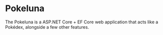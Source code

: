 # Pokeluna
The Pokeluna is a ASP.NET Core + EF Core web application that acts like a Pokédex, alongside a few other features.
